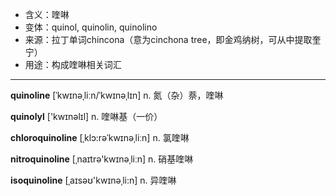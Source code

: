 - <span class="definition">含义：喹啉</span>
- <span class="definition">变体：quinol, quinolin, quinolino</span>
- <span class="definition">来源：拉丁单词chincona（意为cinchona tree，即金鸡纳树，可从中提取奎宁）</span>
- <span class="definition">用途：构成喹啉相关词汇</span>

---

<span class="vocabulary">**quinoline**</span> [ˈkwɪnəˌliːn/ˈkwɪnəˌlɪn] n. 氮（杂）萘，喹啉

<span class="vocabulary">**quinolyl**</span> ['kwɪnәlɪl] n. 喹啉基（一价）

<span class="vocabulary">**chloroquinoline**</span> [ˌklɔ:rәˈkwɪnəˌliːn] n. 氯喹啉

<span class="vocabulary">**nitroquinoline**</span> [ˌnaɪtrә'kwɪnəˌliːn] n. 硝基喹啉

<span class="vocabulary">**isoquinoline**</span> [ˌaɪsəʊ'kwɪnəˌli:n] n. 异喹啉
